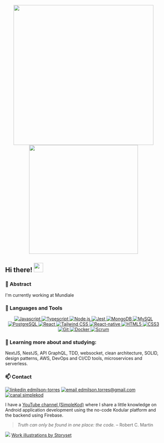 <p align="center"><a href="#">
    <img align="center" width="450" src="https://user-images.githubusercontent.com/64763336/199843578-33d3805c-f9a5-47e0-95e9-6eba10add45c.svg" />
  </a>
  <span><a href="#">
<img align="center" width="350" src="https://user-images.githubusercontent.com/64763336/199843667-2f27a6f4-72b2-470c-9473-79946475b70f.png" />
  </a>
</p>
    
## Hi there! <img src="https://raw.githubusercontent.com/iampavangandhi/iampavangandhi/master/gifs/Hi.gif" width="30px"></h2>
### 🪪 Abstract
I'm currently working at Mundiale

### 🌱 Languages and Tools
<p align="center"><a href="#">
<img alt="Javascript" src="https://img.shields.io/badge/javascript-%230d1117.svg?style=for-the-badge&logo=javascript"/>
<img alt="Typescript" src="https://img.shields.io/badge/typescript-%230d1117.svg?style=for-the-badge&logo=typescript"/>
    
<img alt="Node.js" src="https://img.shields.io/badge/node_js-%230d1117?style=for-the-badge&logo=nodedotjs"/>
<img alt="Jest" src="https://img.shields.io/badge/jest-%230d1117?style=for-the-badge&logo=jest"/>

<img alt="MongoDB" src="https://img.shields.io/badge/mongodb-%230d1117?style=for-the-badge&logo=mongodb"/>
<img alt="MySQL" src="https://img.shields.io/badge/MySQL-%230d1117?style=for-the-badge&logo=mysql"/>
<img alt="PostgreSQL" src="https://img.shields.io/badge/PostgreSQL-%230d1117?style=for-the-badge&logo=postgresql"/>

<img alt="React" src="https://img.shields.io/badge/react-%230d1117.svg?style=for-the-badge&logo=react"/>
<img alt="Tailwind CSS" src="https://img.shields.io/badge/tailwindcss-%230d1117?style=for-the-badge&logo=tailwindcss"/>
<img alt="React-native" src="https://img.shields.io/badge/react_native-%230d1117.svg?style=for-the-badge&logo=react"/>
<img alt="HTML5" src= "https://img.shields.io/badge/html5-%230d1117.svg?style=for-the-badge&logo=html5">
<img alt="CSS3" src= "https://img.shields.io/badge/css3-%230d1117.svg?style=for-the-badge&logo=css3&logoColor=1572B6">
 
<img alt="Git" src="https://img.shields.io/badge/git-%230d1117?style=for-the-badge&logo=git"/>
<img alt="Docker" src="https://img.shields.io/badge/Docker-%230d1117?style=for-the-badge&logo=Docker"/>
<img alt="Scrum" src="https://img.shields.io/badge/scrum-%230d1117?style=for-the-badge&logo=Scrum%20Alliance"/>
</a>
</p>
  
### 📖 Learning more about and studying: 
NextJS, NestJS, API GraphQL, TDD, websocket, clean architecture, SOLID, design patterns, AWS, DevOps and CI/CD tools, microservices and serverless.
  
### 📫 Contact  
<a href="https://www.linkedin.com/in/edmilson-torres"><img alt="linkedin edmilson-torres" src="https://img.shields.io/badge/-Edmilson Torres-0077B5?style=flat-square&logo=Linkedin&logoColor=white"/></a>
<a href="mailto:edmilson.torres@gmail.com"><img alt="email edmilson.torres@gmail.com" src="https://img.shields.io/badge/-edmilson.torres@gmail.com-D14836?style=flat-square&logo=Gmail&logoColor=white"/></a>
<a href="https://www.youtube.com/c/simplekod"><img alt="canal simplekod" src="https://img.shields.io/badge/-SimpleKod-D62422?style=flat-square&labelColor=D62422&logo=youtube&logoColor=white"/></a>

I have a [YouTube channel (SimpleKod)](https://www.youtube.com/c/simplekod) where I share a little knowledge on Android application development using the no-code Kodular platform and the backend using Firebase.

> _Truth can only be found in one place: the code._ – Robert C. Martin
<img src= "https://komarev.com/ghpvc/?username=edmilson-torres&label=Profile%20views&color=0e75b6&style=flat%22%20alt=%22edmilson-torres">
<a href="https://storyset.com/work">Work illustrations by Storyset</a>
